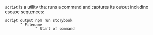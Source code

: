 `script` is a utility that runs a command and captures its output including escape sequences:

	script output npm run storybook
		   ^ Filename
		          ^ Start of command
